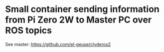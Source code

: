 # Small container sending information from Pi Zero 2W to Master PC over ROS topics

See master:
https://github.com/el-geuse/clyderos2
